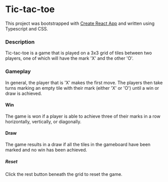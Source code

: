# Tic-tac-toe 
This project was bootstrapped with [Create React App](https://github.com/facebook/create-react-app) and written using Typescript and CSS.

### Description
Tic-tac-toe is a game that is played on a 3x3 grid of tiles between two players, one of which will have the mark 'X' and the other 'O'. 

### Gameplay
In general, the player that is 'X' makes the first move. 
The players then take turns marking an empty tile with their mark (either 'X' or 'O') until a win or draw is achieved. 

#### Win
The game is won if a player is able to achieve three of their marks in a row horizontally, vertically, or diagonally.

#### Draw
The game results in a draw if all the tiles in the gameboard have been marked and no win has been achieved.

##### Reset
Click the rest button beneath the grid to reset the game.
